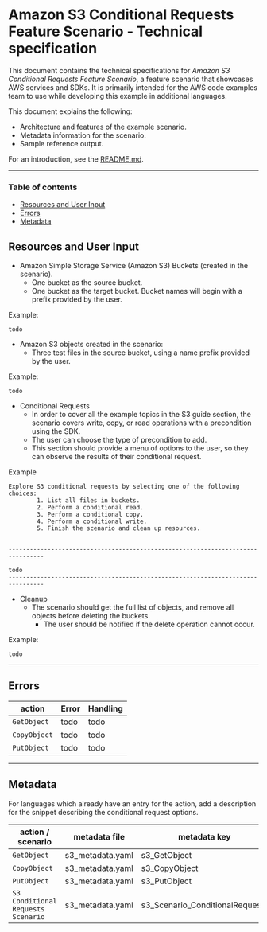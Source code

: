 # Amazon S3 Conditional Requests Feature Scenario - Technical specification

This document contains the technical specifications for _Amazon S3 Conditional Requests Feature Scenario_,
a feature scenario that showcases AWS services and SDKs. It is primarily intended for the AWS code
examples team to use while developing this example in additional languages.

This document explains the following:

- Architecture and features of the example scenario.
- Metadata information for the scenario.
- Sample reference output.

For an introduction, see the [README.md](README.md).

---

### Table of contents

- [Resources and User Input](#resources-and-user-input)
- [Errors](#errors)
- [Metadata](#metadata)

## Resources and User Input

- Amazon Simple Storage Service (Amazon S3) Buckets (created in the scenario).
  - One bucket as the source bucket.
  - One bucket as the target bucket.
Bucket names will begin with a prefix provided by the user.

Example:
```
todo

```
- Amazon S3 objects created in the scenario:
  - Three test files in the source bucket, using a name prefix provided by the user.
    
Example:

```
todo
```

- Conditional Requests
  - In order to cover all the example topics in the S3 guide section, the scenario covers write, copy, or read operations with a precondition using the SDK.
  - The user can choose the type of precondition to add.
  - This section should provide a menu of options to the user, so they can observe the results of their conditional request.

Example
```
Explore S3 conditional requests by selecting one of the following choices:
        1. List all files in buckets.
        2. Perform a conditional read.
        3. Perform a conditional copy.
        4. Perform a conditional write.
        5. Finish the scenario and clean up resources.
        

--------------------------------------------------------------------------------

todo
--------------------------------------------------------------------------------
```
- Cleanup
  - The scenario should get the full list of objects, and remove all objects before deleting the buckets.
    - The user should be notified if the delete operation cannot occur.

Example:

```
todo
```

---

## Errors

| action                | Error | Handling |
|-----------------------|-------|----------|
| `GetObject`           | todo  | todo     |
| `CopyObject`          | todo  | todo     |
| `PutObject`           | todo  | todo     |


---

## Metadata
For languages which already have an entry for the action, add a description for the snippet describing the conditional request options.

| action / scenario                  | metadata file    | metadata key                    |
|------------------------------------|------------------|---------------------------------|
| `GetObject`                        | s3_metadata.yaml | s3_GetObject                    |
| `CopyObject`                       | s3_metadata.yaml | s3_CopyObject                   |
| `PutObject`                        | s3_metadata.yaml | s3_PutObject                    |
| `S3 Conditional Requests Scenario` | s3_metadata.yaml | s3_Scenario_ConditionalRequests |

